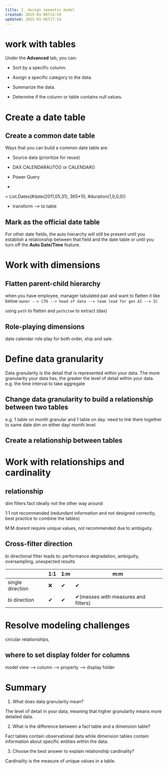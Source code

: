 ```yaml
---
title: 3. design semantic model
created: 2025-01-06T14:59
updated: 2025-01-06T17:54
---
```

# work with tables
Under the **Advanced** tab, you can:

- Sort by a specific column.
    
- Assign a specific category to the data.
    
- Summarize the data.
    
- Determine if the column or table contains null values.
# Create a date table
## Create a common date table

Ways that you can build a common date table are:

- Source data (prioritize for reuse)
    
- DAX CALENDARAUTO() or CALENDAR()
    
- Power Query
- ````
= List.Dates(#date(2011,05,31), 365*10, #duration(1,0,0,0))
+ transform --> to table

## Mark as the official date table
For other date fields, the auto hierarchy will still be present until you establish a relationship between that field and the date table or until you turn off the **Auto Date/Time** feature.

# Work with dimensions
## Flatten parent-child hierarchy
when you have 
employee, manager tabulated pair and want to flatten it like below
`owner --> CTO --> head of data --> team lead for gen AI --> IC`

using `path` to flatten and `pathitem` to extract (dax)
## Role-playing dimensions
date calendar role play for both order, ship and sale.


# Define data granularity

Data granularity is the detail that is represented within your data.
    The more granularity your data has,  the greater the level of detail within your data.
    e.g. the time interval to take aggregate

## Change data granularity to build a relationship between two tables
e.g. 1 table on month granular and 1 table on day. need to link them together to same date dim on either day/ month level. 

## Create a relationship between tables


# Work with relationships and cardinality
## relationship
dim filters fact
ideally not the other way around

1:1 not recommended (redundant information and not designed correctly, best practice to combine the tables)

M:M doesnt require unique values, not recommended due to ambiguity.

## Cross-filter direction
bi directional filter leads to: 
    performance degradation, 
    ambiguity, 
    oversampling, 
    unexpected results

|                  | 1:1 | 1:m | m:m                                 |
| ---------------- | --- | --- | ----------------------------------- |
| single direction | ❌   | ✔   | ✔                                   |
| bi direction     | ✔   | ✔   | ✔(messes with measures and filters) |

# Resolve modeling challenges

circular relationships,


## where to set display folder for columns
model view --> column --> property --> display folder


# Summary
1. What does data granularity mean? 


The level of detail in your data, meaning that higher granularity means more detailed data.

2. What is the difference between a fact table and a dimension table? 

Fact tables contain observational data while dimension tables contain information about specific entities within the data.

3. Choose the best answer to explain relationship cardinality? 

Cardinality is the measure of unique values in a table.
